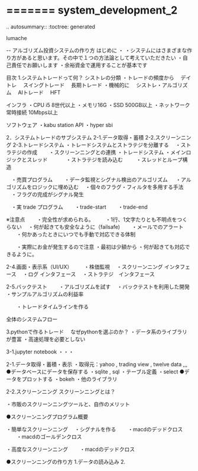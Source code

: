 =======
system_development_2
=======

.. autosummary::
   :toctree: generated

   lumache


-- アルゴリズム投資システムの作り方
はじめに
・ ・システムにはさまざまな作り方があると思います。その中で１つの方法論として考えていただきたい ・自己責任でお願いします ・余裕資金で運用することが基本です

目次
1.システムトレードって何？
シストレの分類 ・トレードの頻度から 　デイトレ 　スイングトレード 　長期トレード ・機械的に 　シストレ・アルゴリズム 　AIトレード 　HFT

インフラ ・CPU i5 8世代以上 ・メモリ16G ・SSD 500GB以上 ・ネットワーク常時接続 10Mbps以上

ソフトウェア ・kabu station API ・hyper sbi

2．システムトレードのサブシステム
2-1.データ取得・蓄積 2-2.スクリーンニング 2-3.トレードシステム ・トレードシステムとストラテジを分離する 　・ストラテジの作成 　　・スクリーンニングとの連携 ・トレードシステム ・メインロジックとスレッド 　 　　・ストラテジを読み込む 　 　・スレッドとループ構造

　・売買プログラム 　　・データ監視とシグナル検出のアルゴリズム 　 ・アルゴリズムをロジックに埋め込む 　・個々のフラグ・フィルタを多用する手法 　・フラグの完成がシグナル発生

　・実 trade プログラム 　　・trade-start 　　・trade-end

※注意点 　　・完全性が求められる。 　　・1行、1文字たりとも不明点をつくらない 　・何が起きても安全なように（failsafe) 　　・メールでのアラート 　　・何かあったときにいつでも手動で対応できる体制

　　・実際にお金が発生するので注意 ・最初は少額から ・何が起きても対応できるように。

2-4.画面・表示系（UI/UX） 　　・株価監視 　・スクリーンニング インタフェース 　・ログ インタフェース 　・ストラテジ　インタフェース

2-5.バックテスト 　　・アルゴリズムを試す 　・バックテストを利用した開発 ・サンプルアルゴリズムの利益率

　　・トレードタイムラインを作る

全体のシステムフロー

3.pythonで作るトレード
　なぜpythonを選ぶのか？ ・データ系のライブラリが豊富 ・高速処理を必要としない

3-1.jupyter notebook ・・・

2-1.データ取得・蓄積・表示
・取得元：yahoo , trading view , twelve data ,,, ●データベースにデータを保存する ・sqlite , sql ・テーブル定義 ・select ●データをプロットする ・bokeh ・他のライブラリ

2-2.スクリーンニング
スクリーンニングとは？

・市販のスクリーンニングツールと、自作のメリット

●スクリーンニングプログラム概要

・簡単なスクリーンニング 　・シグナルを作る 　　・macdのデッドクロス 　　・macdのゴールデンクロス

・高度なスクリーンニング 　　・macdのデッドクロス

●スクリーンニングの作り方 1.データの読み込み 2.

